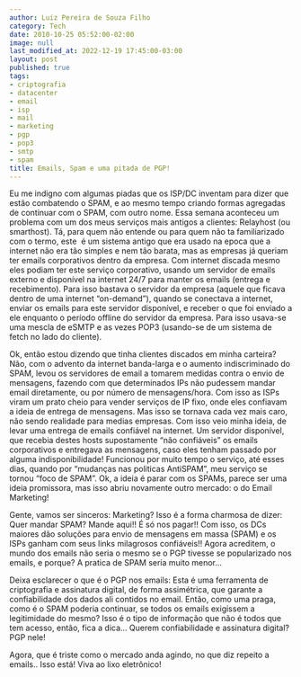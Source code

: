 ```yaml
---
author: Luiz Pereira de Souza Filho
category: Tech
date: 2010-10-25 05:52:00-02:00
image: null
last_modified_at: 2022-12-19 17:45:00-03:00
layout: post
published: true
tags:
- criptografia
- datacenter
- email
- isp
- mail
- marketing
- pgp
- pop3
- smtp
- spam
title: Emails, Spam e uma pitada de PGP!
---
```


Eu me indigno com algumas piadas que os ISP/DC inventam para dizer que estão combatendo o SPAM, e ao mesmo tempo criando formas agregadas de continuar com o SPAM, com outro nome. Essa semana aconteceu um problema com um dos meus serviços mais antigos a clientes: Relayhost (ou smarthost). Tá, para quem não entende ou para quem não ta familiarizado com o termo, este  é um sistema antigo que era usado na epoca que a internet não era tão simples e nem tão barata, mas as empresas já queriam ter emails corporativos dentro da empresa. Com internet discada mesmo eles podiam ter este serviço corporativo, usando um servidor de emails externo e disponível na internet 24/7 para manter os emails (entrega e recebimento). Para isso bastava o servidor da empresa (aquele que ficava dentro de uma internet “on-demand”), quando se conectava a internet, enviar os emails para este servidor disponível, e receber o que foi enviado a ele enquanto o período offline do servidor da empresa. Para isso usava-se uma mescla de eSMTP e as vezes POP3 (usando-se de um sistema de fetch no lado do cliente).

Ok, então estou dizendo que tinha clientes discados em minha carteira? Não, com o advento da internet banda-larga e o aumento indiscriminado do SPAM, levou os servidores de email a tomarem medidas contra o envio de mensagens, fazendo com que determinados IPs não pudessem mandar email diretamente, ou por número de mensagens/hora. Com isso as ISPs viram um prato cheio para vender serviços de IP fixo, onde eles confiavam a ideia de entrega de mensagens. Mas isso se tornava cada vez mais caro, não sendo realidade para medias empresas. Com isso veio minha ideia, de levar uma entrega de emails confiável na internet. Um servidor disponível, que recebia destes hosts supostamente “não confiáveis” os emails corporativos e entregava as mensagens, caso eles tenham passado por alguma indisponibilidade! Funcionou por muito tempo o serviço, até esses dias, quando por “mudanças nas politicas AntiSPAM”, meu serviço se tornou “foco de SPAM”. Ok, a ideia é parar com os SPAMs, parece ser uma ideia promissora, mas isso abriu novamente outro mercado: o do Email Marketing!

Gente, vamos ser sinceros: Marketing? Isso é a forma charmosa de dizer: Quer mandar SPAM? Mande aqui!! É só nos pagar!! Com isso, os DCs maiores dão soluções para envio de mensagens em massa (SPAM) e os ISPs ganham com seus links milagrosos confiáveis!! Agora acreditem, o mundo dos emails não seria o mesmo se o PGP tivesse se popularizado nos emails, e porque? A pratica de SPAM seria muito menor…

Deixa esclarecer o que é o PGP nos emails: Esta é uma ferramenta de criptografia e assinatura digital, de forma assimétrica, que garante a confiabilidade dos dados ali contidos no email. Então, como uma praga, como é o SPAM poderia continuar, se todos os emails exigissem a legitimidade do mesmo? Isso é o tipo de informação que não é todos que tem acesso, então, fica a dica… Querem confiabilidade e assinatura digital? PGP nele!

Agora, que é triste como o mercado anda agindo, no que diz repeito a emails.. Isso está! Viva ao lixo eletrônico!
